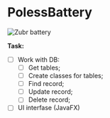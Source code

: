 # PolessBattery
![Zubr battery](https://bars.by/wa-data/public/shop/products/52/72/47252/images/999/999.250.jpg)

**Task:**
- [ ] Work with DB:
  - [ ] Get tables;
  - [ ] Create classes for tables;
  - [ ] Find record;
  - [ ] Update record;
  - [ ] Delete record;
- [ ] UI interfase (JavaFX)
